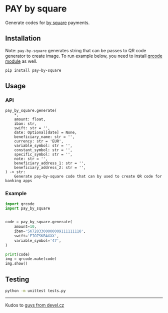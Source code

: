 # PAY by square

Generate codes for [by square](https://bysquare.com/) payments.

## Installation

Note: `pay-by-square` generates string that can be passes to QR code generator to create
image. To run example below, you need to install
[qrcode module](https://github.com/lincolnloop/python-qrcode) as well.

```sh
pip install pay-by-square
```

## Usage

### API

```text
pay_by_square.generate(
    *,
    amount: float,
    iban: str,
    swift: str = '',
    date: Optional[date] = None,
    beneficiary_name: str = '',
    currency: str = 'EUR',
    variable_symbol: str = '',
    constant_symbol: str = '',
    specific_symbol: str = '',
    note: str = '',
    beneficiary_address_1: str = '',
    beneficiary_address_2: str = '',
) -> str:
    Generate pay-by-square code that can by used to create QR code for banking apps
```

### Example

```python
import qrcode
import pay_by_square


code = pay_by_square.generate(
    amount=10,
    iban='SK7283300000009111111118',
    swift='FIOZSKBAXXX',
    variable_symbol='47',
)

print(code)
img = qrcode.make(code)
img.show()
```

## Testing

```sh
python -m unittest tests.py
```

---

Kudos to [guys from devel.cz](https://devel.cz/otazka/qr-kod-pay-by-square)
